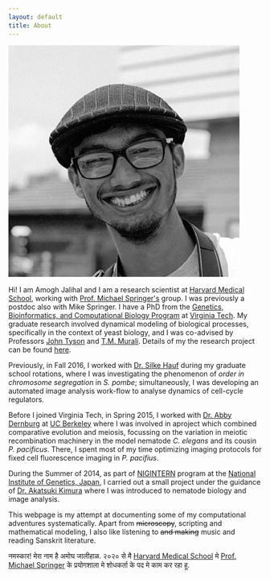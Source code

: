 ```yaml
---
layout: default
title: About
---
```



![Profile Image](/assets/images/me.jpeg)

Hi! I am Amogh Jalihal and I am a research scientist at [Harvard Medical School](https://hms.harvard.edu/), 
working with [Prof. Michael Springer's](https://springerlab.org/) group. I was previously a postdoc also with Mike Springer. I have a PhD from the [Genetics, Bioinformatics, and
Computational Biology Program](https://gbcb.graduateschool.vt.edu/) at [Virginia
Tech](http://www.vt.edu/). My graduate research involved
dynamical modeling of biological processes, specifically in the
context of yeast biology, and I was co-advised by Professors
[John Tyson](http://mpf.biol.vt.edu/lab_website/) and
[T.M. Murali](http://bioinformatics.cs.vt.edu/~murali/). Details of my
the research project can be found
[here](/2017/01/01/nutrient-signaling.html).

Previously, in Fall 2016, I worked with [Dr. Silke
Hauf](http://www.hauflab.org/) during my graduate school rotations,
where I was investigating the phenomenon of *order in chromosome
segregation* in *S. pombe*; simultaneously, I was developing an
automated image analysis work-flow to analyse dynamics of cell-cycle
regulators.

Before I joined Virginia Tech, in Spring 2015, I worked with [Dr. Abby
Dernburg](https://mcb.berkeley.edu/labs/dernburg/) at [UC
Berkeley](http://www.berkeley.edu/) where I was involved in aproject
which combined comparative evolution and meiosis, focussing on the
variation in meiotic recombination machinery in the model nematode
*C. elegans* and its cousin *P. pacificus*. There, I spent most of my
time optimizing imaging protocols for fixed cell fluorescence imaging
in *P. pacifius*.

During the Summer of 2014, as part of
[NIGINTERN](https://www.nig.ac.jp/jimu/soken/intern/2017/index.html)
program at the [National Institute of Genetics,
Japan](https://www.nig.ac.jp/nig/), I carried out a small project
under the guidance of [Dr. Akatsuki
Kimura](https://www.nig.ac.jp/nig/research/organization-top/organization/kimura)
where I was introduced to nematode biology and image analysis.

This webpage is my attempt at documenting some of my computational
adventures systematically. Apart from ~~microscopy~~, scripting and
mathematical modeling, I also like listening to ~~and making~~ music and reading Sanskrit literature.


नमस्कार! मेरा नाम है अमोघ जालीहाळ. २०२० से मै [Harvard Medical School](https://hms.harvard.edu/) मे [Prof. Michael Springer](https://springerlab.org/) के प्रयोगशाला मे शोधकर्ता के पद मे काम कर रहा हू.

